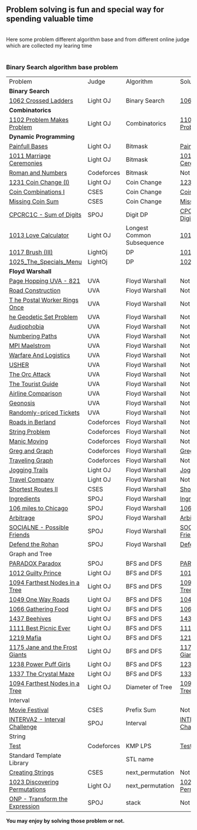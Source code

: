 <h2> Problem solving is fun and special way for spending valuable time</h2>
</br>
Here some problem different algorithm base and from different online judge which are collected my learing time
</br>
</br>
<h3>Binary Search algorithm base problem</h3>

<table>
	<tr>
		<td>Problem</td>
		<td>Judge</td>
		<td>Algorithm</td>
		<td>Solution</td>
	</tr>
	<tr>
		<td><b>Binary Search</b></td>
	</tr>
	<tr>
		<td><a href="https://lightoj.com/problem/crossed-ladders">1062 Crossed Ladders</a></td>
		<td>Light OJ</td>
		<td>Binary Search</td>
		<td><a href="./LightOj/1062_Crossed_Ladders.md">1062 Crossed Ladders</a></td>
	</tr>
	<tr>
		<td><b>Combinatorics</b></td>
	</tr>
	<tr>
		<td><a href="https://lightoj.com/problem/problem-makes-problem">1102 Problem Makes Problem</a></td>
		<td>Light OJ</td>
		<td>Combinatorics</td>
		<td><a href="./LightOj/1102_Problem_Makes_Problem.md">1102 Problem Makes Problem</a></td>
	</tr>
	<tr>
		<td><b>Dynamic Programming</b></td>
	</tr>
	<tr>
		<td><a href="https://lightoj.com/problem/painful-bases">Painfull Bases</a></td>
		<td>Light OJ</td>
		<td>Bitmask</td>
		<td><a href="./LightOj/Painfull_Bases.md">Painfull Bases</a></td>
	</tr>
	<tr>
		<td><a href="https://lightoj.com/problem/marriage-ceremonies">1011 Marriage Ceremonies</a></td>
		<td>Light OJ</td>
		<td>Bitmask</td>
		<td><a href="./LightOj/1011_Marriage_Ceremonies.md">1011 Marriage Ceremonies</a></td>
	</tr>
	<tr>
		<td><a href="https://codeforces.com/problemset/problem/401/D">Roman and Numbers</a></td>
		<td>Codeforces</td>
		<td>Bitmask</td>
		<td>Not solved</td>
	</tr>
	<tr>
		<td><a href="https://lightoj.com/problem/coin-change-i">1231 Coin Change (I)</a></td>
		<td>Light OJ</td>
		<td>Coin Change</td>
		<td><a href="./LightOj/1231_Coin_Change_(I).md">1231 Coin Change (I)</a></td>
	</tr>
	<tr>
		<td><a href="https://cses.fi/problemset/task/1635/">Coin Combinations I</a></td>
		<td>CSES</td>
		<td>Coin Change</td>
		<td><a href="./CSES/Coin_Combinations_I.md">Coin Combinations I</a></td>
	</tr>
	<tr>
		<td><a href="https://cses.fi/alon/task/2183/">Missing Coin Sum</a></td>
		<td>CSES</td>
		<td>Coin Change</td>
		<td><a href="./CSES/Missing_Coin_Sum.md">Missing Coin Sum</a></td>
	</tr>
	<tr>
		<td><a href="https://www.spoj.com/problems/CPCRC1C/">CPCRC1C - Sum of Digits</a></td>
		<td>SPOJ</td>
		<td>Digit DP</td>
		<td><a href="./Spoj/CPCRC1C-Sum_Of_Digits.md">CPCRC1C - Sum Of Digits</a></td>
	</tr>
    </tr>
        <td><a href="https://lightoj.com/problem/love-calculator">1013 Love Calculator</a></td>
		<td>Light OJ</td>
		<td>Longest Common Subsequence</td>
		<td><a href="./LightOj/1013_Love_Calculator.md">1013 Love Calculator</a></td>
    </tr>
	<tr>
		<td><a href="https://lightoj.com/problem/brush-3">1017 Brush (III)</a></td>
		<td>LightOj</td>
		<td>DP</td>
		<td><a href="./LightOj/1017_Brush_(III).md">1017 Brush (III)</a></td>
	</tr>
	<tr>
		<td><a href="https://lightoj.com/problem/the-specials-menu">1025_The_Specials_Menu</a></td>
		<td>LightOj</td>
		<td>DP</td>
		<td><a href="./LightOj/1025_The_Specials_Menu.md">1025_The_Specials_Menu</a></td>
	</tr>
	<tr>
		<td><b>Floyd Warshall</b></td>
	</tr>
	<tr>
		<td> <a href="https://vjudge.net/problem/UVA-821"> Page Hopping UVA - 821 </a></td>
		<td>UVA</td>
		<td>Floyd Warshall</td>
		<td>Not Solved</td>
	</tr>
	<tr>
		<td><a href="https://vjudge.net/problem/UVA-10724"> Road Construction</a></td>
		<td>UVA</td>
		<td>Floyd Warshall</td>
		<td>Not Solved</td>
	</tr>
	<tr>
		<td><a href="https://vjudge.net/problem/UVA-117">T he Postal Worker Rings Once </a></td>
		<td>UVA</td>
		<td>Floyd Warshall</td>
		<td>Not Solved</td>
	</tr>
	<tr>
		<td><a href="https://vjudge.net/problem/UVA-1198">he Geodetic Set Problem</a></td>
		<td>UVA</td>
		<td>Floyd Warshall</td>
		<td>Not Solved</td>
	</tr>
	<tr>
		<td><a href="https://vjudge.net/problem/UVA-10048">Audiophobia </a></td>
		<td>UVA</td>
		<td>Floyd Warshall</td>
		<td>Not Solved</td>
	</tr>
	<tr>
		<td><a href="https://vjudge.net/problem/UVA-125">Numbering Paths </a></td>
		<td>UVA</td>
		<td>Floyd Warshall</td>
		<td>Not Solved</td>
	</tr>
	<tr>
		<td><a href="https://vjudge.net/problem/UVA-423">MPI Maelstrom </a></td>
		<td>UVA</td>
		<td>Floyd Warshall</td>
		<td>Not Solved</td>
	</tr>
	<tr>
		<td><a href="https://vjudge.net/problem/UVA-1416"> Warfare And Logistics</a></td>
		<td>UVA</td>
		<td>Floyd Warshall</td>
		<td>Not Solved</td>
	</tr>
	<tr>
		<td><a href="https://vjudge.net/problem/UVA-1233">USHER </a></td>
		<td>UVA</td>
		<td>Floyd Warshall</td>
		<td>Not Solved</td>
	</tr>
	<tr>
		<td><a href="https://vjudge.net/problem/UVA-10793">The Orc Attack </a></td>
		<td>UVA</td>
		<td>Floyd Warshall</td>
		<td>Not Solved</td>
	</tr>
	<tr>
		<td><a href="https://vjudge.net/problem/UVA-10099">The Tourist Guide </a></td>
		<td>UVA</td>
		<td>Floyd Warshall</td>
		<td>Not Solved</td>
	</tr>
	<tr>
		<td><a href="https://vjudge.net/problem/UVA-869">Airline Comparison </a></td>
		<td>UVA</td>
		<td>Floyd Warshall</td>
		<td>Not Solved</td>
	</tr>
	<tr>
		<td><a href="https://vjudge.net/problem/UVA-13211">Geonosis </a></td>
		<td>UVA</td>
		<td>Floyd Warshall</td>
		<td>Not Solved</td>
	</tr>
	<tr>
		<td><a href="https://vjudge.net/problem/UVA-12179">Randomly-priced Tickets </a></td>
		<td>UVA</td>
		<td>Floyd Warshall</td>
		<td>Not Solved</td>
	</tr>
	<tr>
		<td><a href="http://codeforces.com/contest/25/problem/C"> Roads in Berland</a></td>
		<td>Codeforces</td>
		<td>Floyd Warshall</td>
		<td>Not Solved</td>
	</tr>
	<tr>
		<td><a href="http://codeforces.com/contest/33/problem/B">String Problem </a></td>
		<td>Codeforces</td>
		<td>Floyd Warshall</td>
		<td>Not Solved</td>
	</tr>
	<tr>
		<td><a href="http://codeforces.com/gym/101223"> Manic Moving</a></td>
		<td>Codeforces</td>
		<td>Floyd Warshall</td>
		<td>Not Solved</td>
	</tr>
	<tr>
		<td><a href="https://codeforces.com/problemset/problem/295/B">Greg and Graph </a></td>
		<td>Codeforces</td>
		<td>Floyd Warshall</td>
		<td><a href="https://codeforces.com/contest/295/submission/123709768"> Greg and Graph</a></td>
	</tr>
	<tr>
		<td><a href="http://codeforces.com/problemset/problem/21/D">Traveling Graph </a></td>
		<td>Codeforces</td>
		<td>Floyd Warshall</td>
		<td>Not Solved</td>
	</tr>
	<tr>
		<td><a href="http://lightoj.com/volume_showproblem.php?problem=1086">Jogging Trails </a></td>
		<td>Light OJ</td>
		<td>Floyd Warshall</td>
		<td><a href="./LightOj/LOJ-1086-Jogging-Trails.md">Jogging Trails </a></td>
	</tr>
	<tr>
		<td><a href="http://lightoj.com/volume_showproblem.php?problem=1221">Travel Company </a></td>
		<td>Light OJ</td>
		<td>Floyd Warshall</td>
		<td>Not Solved</td>
	</tr>
	<tr>
		<td><a href="https://cses.fi/problemset/task/1672">Shortest Routes II </a></td>
		<td>CSES</td>
		<td>Floyd Warshall</td>
		<td><a href="./CSES/Shortest%20Routes%20II.md">Shortest Routes II</a></td>
	</tr>
	<tr>
		<td><a href="http://www.spoj.com/problems/INGRED/"> Ingredients</a></td>
		<td>SPOJ</td>
		<td>Floyd Warshall</td>
		<td><a href="./Spoj/INGRED%20-%20Ingredients.md"> Ingredients</a></td>
	</tr>
	<tr>
		<td><a href="http://www.spoj.com/problems/CHICAGO/"> 106 miles to Chicago</a></td>
		<td>SPOJ</td>
		<td>Floyd Warshall</td>
		<td><a href="./Spoj/CHICAGO-106_miles_to_Chicago.md">106 miles to Chicago </a></td>
	</tr>
	<tr>
		<td><a href="http://www.spoj.com/problems/ARBITRAG/"> Arbitrage</a></td>
		<td>SPOJ</td>
		<td>Floyd Warshall</td>
		<td><a href="./Spoj/ARBITRAG%20-%20Arbitrage.md">Arbitrage </a></td>
	</tr>
	<tr>
		<td><a href="https://www.spoj.com/problems/SOCIALNE/">SOCIALNE - Possible Friends </a></td>
		<td>SPOJ</td>
		<td>Floyd Warshall</td>
		<td><a href="./Spoj/SOCIALNE%20-%20Possible%20Friends.md"> SOCIALNE - Possible Friends</a></td>
	</tr>
	<tr>
		<td><a href="http://www.spoj.com/problems/ROHAAN/"> Defend the Rohan</a></td>
		<td>SPOJ</td>
		<td>Floyd Warshall</td>
		<td><a href="./Spoj/ROHAAN%20-%20Defend%20The%20Rohan.md"> Defend the Rohan</a></td>
	</tr>
	<tr>
		<td>Graph and Tree</td>
	</tr>
	<tr>
		<td><a href="https://www.spoj.com/problems/PARADOX/">PARADOX Paradox</a></td>
		<td>SPOJ</td>
		<td>BFS and DFS</td>
		<td><a href="./Spoj/PARADOX_Paradox.md">PARADOX Paradox</a></td>
	</tr>
	<tr>
		<td><a href="https://lightoj.com/problem/guilty-prince">1012 Guilty Prince</a></td>
		<td>Light OJ</td>
		<td>BFS and DFS</td>
		<td><a href="./LightOj/1012_Guilty_Prince.md">1012 Guilty Prince</a></td>
	</tr>
	<tr>
		<td><a href="https://lightoj.com/problem/farthest-nodes-in-a-tree">1094 Farthest Nodes in a Tree</a></td>
		<td>Light OJ</td>
		<td>BFS and DFS</td>
		<td><a href="./LightOj/1094_Farthest_Nodes_in_a_Tree.md">1094 Farthest Nodes in a Tree</a></td>
	</tr>
	<tr>
		<td><a href="https://lightoj.com/problem/one-way-roads">1049 One Way Roads</a></td>
		<td>Light OJ</td>
		<td>BFS and DFS</td>
		<td><a href="./LightOj/1049_One_Way_Roads.md">1049 One Way Roads</a></td>
	</tr>
		<tr>
		<td><a href="https://lightoj.com/problem/gathering-food">1066 Gathering Food</a></td>
		<td>Light OJ</td>
		<td>BFS and DFS</td>
		<td><a href="./LightOj/1066_Gathering_Food.md">1066 Gathering Food</a></td>
	</tr>
	<tr>
		<td><a href="https://lightoj.com/problem/beehives">1437 Beehives </a></td>
		<td>Light OJ</td>
		<td>BFS and DFS</td>
		<td><a href="./LightOj/1437_Beehives.md">1437 Beehives</a></td>
	</tr>
	<tr>
		<td><a href="https://lightoj.com/problem/best-picnic-ever">1111 Best Picnic Ever</a></td>
		<td>Light OJ</td>
		<td>BFS and DFS</td>
		<td><a href="./LightOj/1111_Best_Picnic_Ever.md">1111 Best Picnic Ever</a></td>
	</tr>
	<tr>
		<td><a href="https://lightoj.com/problem/mafia">1219 Mafia</a></td>
		<td>Light OJ</td>
		<td>BFS and DFS</td>
		<td><a href="./LightOj/1219_Mafia.md">1219 Mafia</a></td>
	</tr>
	<tr>
		<td><a href="https://lightoj.com/problem/jane-and-the-frost-giants">1175 Jane and the Frost Giants</a></td>
		<td>Light OJ</td>
		<td>BFS and DFS</td>
		<td><a href="./LightOj/1175_Jane_and_the_Frost_Giants.md">1175 Jane and the Frost Giants</a></td>
	</tr>
	<tr>
		<td><a href="https://lightoj.com/problem/power-puff-girls">1238 Power Puff Girls</a></td>
		<td>Light OJ</td>
		<td>BFS and DFS</td>
		<td><a href="./LightOj/1238_Power_Puff_Girls.md">1238 Power Puff Girls</a></td>
	</tr>
	<tr>
		<td><a href="https://lightoj.com/problem/the-crystal-maze">1337 The Crystal Maze</a></td>
		<td>Light OJ</td>
		<td>BFS and DFS</td>
		<td><a href="./LightOj/1337_The_Crystal_Maze.md">1337 The Crystal Maze</a></td>
	</tr>
	<tr>
		<td><a href="https://lightoj.com/problem/farthest-nodes-in-a-tree">1094 Farthest Nodes in a Tree</a></td>
		<td>Light OJ</td>
		<td>Diameter of Tree</td>
		<td><a href="./LightOj/1094_Farthest_Nodes_in_a_Tree.md">1094 Farthest Nodes in a Tree</a></td>
	</tr>
	<tr>
		<td>Interval</td>
	</tr>
	<tr>
		<td><a href="https://cses.fi/alon/task/1629">Movie Festival</a></td>
		<td>CSES</td>
		<td>Prefix Sum</td>
		<td>Not solved</td>	
	</tr>
	<tr>
		<td><a href="https://www.spoj.com/problems/INTERVA2/cstart=10">INTERVA2 - Interval Challenge</a></td>
		<td>SPOJ</td>
		<td>Interval</td>
		<td><a href="./Spoj/INTERVA2-Interval_Challenge.md">INTERVA2 - Interval Challenge</a></td>	
	</tr>
	<tr>
		<td>String</td>
	</tr>
	<tr>
		<td><a href="https://codeforces.com/contest/25/problem/E">Test</a></td>
		<td>Codeforces</td>
		<td>KMP LPS</td>
		<td><a href="./CodeForces/Test.md">Test</a></td>
	</tr>
	<tr>
		<td>Standard Template Library</td>
		<td></td>
		<td>STL name</td>
	</tr>
	<tr>
		<td><a href="https://cses.fi/alon/task/1622/">Creating Strings</a></td>
		<td>CSES</td>
		<td>next_permutation</td>
		<td>Not Solved</td>
	</tr>
	<tr>
		<td><a href="https://lightoj.com/problem/discovering-permutations">1023 Discovering Permutations</a></td>
		<td>Light OJ</td>
		<td>next_permutation</td>
		<td><a href="./LightOj/1023_Discovering_Permutations.md">1023 Discovering Permutations</a></td>
	</tr>
	<tr>
		<td><a href="https://www.spoj.com/problems/ONP/">ONP - Transform the Expression</a></td>
		<td>SPOJ</td>
		<td>stack</td>
		<td>Not Solved</td>
	</tr>
</table>
<b>You may enjoy by solving those problem or not.</b>
